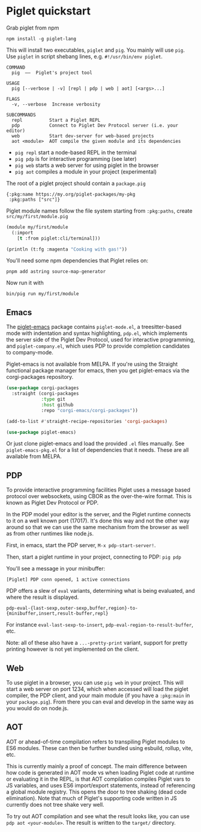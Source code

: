 # Piglet quickstart

Grab piglet from npm

```
npm install -g piglet-lang
```

This will install two executables, `piglet` and `pig`. You mainly will use
`pig`. Use `piglet` in script shebang lines, e.g. `#!/usr/bin/env piglet`.

```
COMMAND
  pig  ——  Piglet's project tool

USAGE
  pig [--verbose | -v] [repl | pdp | web | aot] [<args>...]

FLAGS
  -v, --verbose  Increase verbosity  

SUBCOMMANDS
  repl          Start a Piglet REPL                                     
  pdp           Connect to Piglet Dev Protocol server (i.e. your editor)
  web           Start dev-server for web-based projects                 
  aot <module>  AOT compile the given module and its dependencies       
```

- `pig repl` start a node-based REPL in the terminal
- `pig pdp` is for interactive programming (see later)
- `pig web` starts a web server for using piglet in the browser
- `pig aot` compiles a module in your project (experimental)

The root of a piglet project should contain a `package.pig`

```
{:pkg:name https://my.org/piglet-packages/my-pkg
 :pkg:paths ["src"]}
```

Piglet module names follow the file system starting from `:pkg:paths`, create
`src/my/first/module.pig`

```lisp
(module my/first/module
  (:import
    [t :from piglet:cli/terminal]))

(println (t:fg :magenta "Cooking with gas!"))
```

You'll need some npm dependencies that Piglet relies on:

```
pnpm add astring source-map-generator
```

Now run it with

```
bin/pig run my/first/module
```

## Emacs

The [piglet-emacs](https://github.com/piglet-lang/piglet-emacs) package contains
`piglet-mode.el`, a treesitter-based mode with indentation and syntax
highlighting, `pdp.el`, which implements the server side of the Piglet Dev
Protocol, used for interactive programming, and `piglet-company.el`, which uses
PDP to provide completion candidates to company-mode.

Piglet-emacs is not available from MELPA. If you're using the Straight
functional package manager for emacs, then you get piglet-emacs via the
corgi-packages repository.

```lisp
(use-package corgi-packages
  :straight (corgi-packages
             :type git
             :host github
             :repo "corgi-emacs/corgi-packages"))

(add-to-list #'straight-recipe-repositories 'corgi-packages)

(use-package piglet-emacs)
```

Or just clone piglet-emacs and load the provided `.el` files manually. See
`piglet-emacs-pkg.el` for a list of dependencies that it needs. These are all
available from MELPA.

## PDP

To provide interactive programming facilities Piglet uses a message based
protocol over websockets, using CBOR as the over-the-wire format. This is known
as Piglet Dev Protocol or PDP.

In the PDP model your editor is the server, and the Piglet runtime connects to
it on a well known port (17017). It's done this way and not the other way around
so that we can use the same mechanism from the browser as well as from other
runtimes like node.js.

First, in emacs, start the PDP server, `M-x pdp-start-server!`.

Then, start a piglet runtime in your project, connecting to PDP: `pig pdp`

You'll see a message in your minibuffer: 

```
[Piglet] PDP conn opened, 1 active connections
```

PDP offers a slew of `eval` variants, determining what is being evaluated, and
where the result is displayed.

```
pdp-eval-{last-sexp,outer-sexp,buffer,region}-to-{minibuffer,insert,result-buffer,repl}
```

For instance `eval-last-sexp-to-insert`, `pdp-eval-region-to-result-buffer`, etc.

Note: all of these also have a `...-pretty-print` variant, support for pretty
printing however is not yet implemented on the client.

## Web

To use piglet in a browser, you can use `pig web` in your project. This will
start a web server on port 1234, which when accessed will load the piglet
compiler, the PDP client, and your main module (if you have a `:pkg:main` in
your `package.pig`). From there you can eval and develop in the same way as you
would do on node.js.

## AOT

AOT or ahead-of-time compilation refers to transpiling Piglet modules to ES6
modules. These can then be further bundled using esbuild, rollup, vite, etc.

This is currently mainly a proof of concept. The main difference between how
code is generated in AOT mode vs when loading Piglet code at runtime or
evaluating it in the REPL, is that AOT compilation compiles Piglet vars to JS
variables, and uses ES6 import/export statements, instead of referencing a
global module registry. This opens the door to tree shaking (dead code
elimination). Note that much of Piglet's supporting code written in JS currently
does not tree shake very well.

To try out AOT compilation and see what the result looks like, you can use `pdp
aot <your-module>`. The result is written to the `target/` directory.

